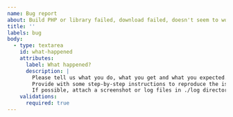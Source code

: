 ```yaml
---
name: Bug report
about: Build PHP or library failed, download failed, doesn't seem to work...
title: ''
labels: bug
body:
  - type: textarea
    id: what-happened
    attributes:
      label: What happened?
      description: |
        Please tell us what you do, what you get and what you expected.
        Provide with some step-by-step instructions to reproduce the issue.
        If possible, attach a screenshot or log files in ./log directory.
    validations:
      required: true
---
```

